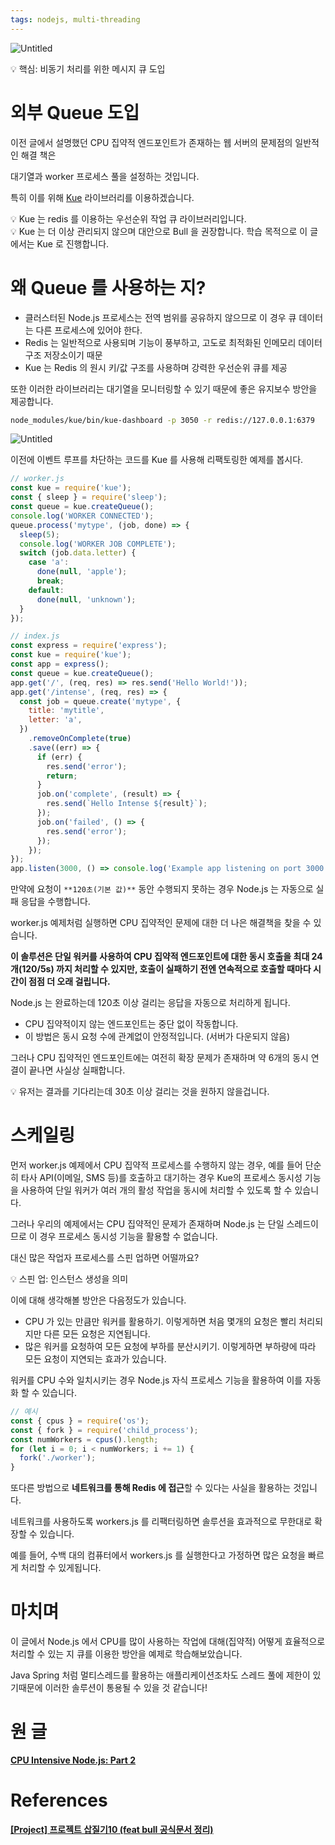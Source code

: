 ```yaml
---
tags: nodejs, multi-threading
---
```

![Untitled](Untitled%2021.png)

<aside>
💡 핵심: 비동기 처리를 위한 메시지 큐 도입

</aside>

# 외부 Queue 도입

이전 글에서 설명했던 CPU 집약적 엔드포인트가 존재하는 웹 서버의 문제점의 일반적인 해결 책은

대기열과 worker 프로세스 풀을 설정하는 것입니다.

특히 이를 위해 [Kue](https://github.com/Automattic/kue) 라이브러리를 이용하겠습니다.

<aside>
💡 Kue 는 redis 를 이용하는 우선순위 작업 큐 라이브러리입니다.

</aside>

<aside>
💡 Kue 는 더 이상 관리되지 않으며 대안으로 Bull 을 권장합니다.
학습 목적으로 이 글에서는 Kue 로 진행합니다.

</aside>

# 왜 Queue 를 사용하는 지?

- 클러스터된 Node.js 프로세스는 전역 범위를 공유하지 않으므로 이 경우 큐 데이터는 다른 프로세스에 있어야 한다.
- Redis 는 일반적으로 사용되며 기능이 풍부하고, 고도로 최적화된 인메모리 데이터 구조 저장소이기 때문
- Kue 는 Redis 의 원시 키/값 구조를 사용하며 강력한 우선순위 큐를 제공

또한 이러한 라이브러리는 대기열을 모니터링할 수 있기 때문에 좋은 유지보수 방안을 제공합니다.

```bash
node_modules/kue/bin/kue-dashboard -p 3050 -r redis://127.0.0.1:6379
```

![Untitled](Untitled%2022.png)

이전에 이벤트 루프를 차단하는 코드를 Kue 를 사용해 리팩토링한 예제를 봅시다.

```jsx
// worker.js
const kue = require('kue');
const { sleep } = require('sleep');
const queue = kue.createQueue();
console.log('WORKER CONNECTED');
queue.process('mytype', (job, done) => {
  sleep(5);
  console.log('WORKER JOB COMPLETE');
  switch (job.data.letter) {
    case 'a':
      done(null, 'apple');
      break;
    default:
      done(null, 'unknown');
  }
});
```

```jsx
// index.js
const express = require('express');
const kue = require('kue');
const app = express();
const queue = kue.createQueue();
app.get('/', (req, res) => res.send('Hello World!'));
app.get('/intense', (req, res) => {
  const job = queue.create('mytype', {
    title: 'mytitle',
    letter: 'a',
  })
    .removeOnComplete(true)
    .save((err) => {
      if (err) {
        res.send('error');
        return;
      }
      job.on('complete', (result) => {
        res.send(`Hello Intense ${result}`);
      });
      job.on('failed', () => {
        res.send('error');
      });
    });
});
app.listen(3000, () => console.log('Example app listening on port 3000!'));
```

만약에 요청이 `**120초(기본 값)**` 동안 수행되지 못하는 경우 Node.js 는 자동으로 실패 응답을 수행합니다.

worker.js 예제처럼 실행하면 CPU 집약적인 문제에 대한 더 나은 해결책을 찾을 수 있습니다.

**이 솔루션은 단일 워커를 사용하여 CPU 집약적 엔드포인트에 대한 동시 호출을 최대 24개(120/5s) 까지 처리할 수 있지만, 호출이 실패하기 전엔 연속적으로 호출할 때마다 시간이 점점 더 오래 걸립니다.**

Node.js 는 완료하는데 120초 이상 걸리는 응답을 자동으로 처리하게 됩니다.

- CPU 집약적이지 않는 엔드포인트는 중단 없이 작동합니다.
- 이 방법은 동시 요청 수에 관계없이 안정적입니다. (서버가 다운되지 않음)

그러나 CPU 집약적인 엔드포인트에는 여전히 확장 문제가 존재하며 약 6개의 동시 연결이 끝나면 사실상 실패합니다.

<aside>
💡 유저는 결과를 기다리는데 30초 이상 걸리는 것을 원하지 않을겁니다.

</aside>

# 스케일링

먼저 worker.js 예제에서 CPU 집약적 프로세스를 수행하지 않는 경우, 예를 들어 단순히 타사 API(이메일, SMS 등)를 호출하고 대기하는 경우 Kue의 프로세스 동시성 기능을 사용하여 단일 워커가 여러 개의 활성 작업을 동시에 처리할 수 있도록 할 수 있습니다.

그러나 우리의 예제에서는 CPU 집약적인 문제가 존재하며 Node.js 는 단일 스레드이므로 이 경우 프로세스 동시성 기능을 활용할 수 없습니다.

대신 많은 작업자 프로세스를 스핀 업하면 어떨까요?

<aside>
💡 스핀 업: 인스턴스 생성을 의미

</aside>

이에 대해 생각해볼 방안은 다음정도가 있습니다.

- CPU 가 있는 만큼만 워커를 활용하기. 이렇게하면 처음 몇개의 요청은 빨리 처리되지만 다른 모든 요청은 지연됩니다.
- 많은 워커를 요청하여 모든 요청에 부하를 분산시키기. 이렇게하면 부하량에 따라 모든 요청이 지연되는 효과가 있습니다.

워커를 CPU 수와 일치시키는 경우 Node.js 자식 프로세스 기능을 활용하여 이를 자동화 할 수 있습니다.

```jsx
// 예시
const { cpus } = require('os');
const { fork } = require('child_process');
const numWorkers = cpus().length;
for (let i = 0; i < numWorkers; i += 1) {
  fork('./worker');
}
```

또다른 방법으로 **네트워크를 통해 Redis 에 접근**할 수 있다는 사실을 활용하는 것입니다.

네트워크를 사용하도록 workers.js 를 리팩터링하면 솔루션을 효과적으로 무한대로 확장할 수 있습니다.

예를 들어, 수백 대의 컴퓨터에서  workers.js 를 실행한다고 가정하면 많은 요청을 빠르게 처리할 수 있게됩니다.

# 마치며

이 글에서 Node.js 에서 CPU를 많이 사용하는 작업에 대해(집약적) 어떻게 효율적으로 처리할 수 있는 지 큐를 이용한 방안을 예제로 학습해보았습니다.

Java Spring 처럼 멀티스레드를 활용하는 애플리케이션조차도 스레드 풀에 제한이 있기때문에 이러한 솔루션이 통용될 수 있을 것 같습니다!

# 원 글

**[CPU Intensive Node.js: Part 2](https://codeburst.io/cpu-intensive-node-js-part-2-f1610a17f40a)**

# References

**[[Project] 프로젝트 삽질기10 (feat bull 공식문서 정리)](https://overcome-the-limits.tistory.com/679?category=1006727)**